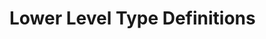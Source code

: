 # Lower Level Type Definitions

<p data-include="message/table/agreement.html" data-include-format="html">
</p>

<p data-include="message/table/constraint.html" data-include-format="html">
</p>

<p data-include="message/table/catalog.html" data-include-format="html">
</p>

<p data-include="message/table/dataaddress.html" data-include-format="html">
</p>

<p data-include="message/table/distribution.html" data-include-format="html">
</p>

<p data-include="message/table/duty.html" data-include-format="html">
</p>

<p data-include="message/table/dataservice.html" data-include-format="html">
</p>

<p data-include="message/table/endpointproperty.html" data-include-format="html">
</p>

<p data-include="message/table/messageoffer.html" data-include-format="html">
</p>

<p data-include="message/table/offer.html" data-include-format="html">
</p>

<p data-include="message/table/permission.html" data-include-format="html">
</p>

<p data-include="message/table/prohibition.html" data-include-format="html">
</p>

<p data-include="message/table/rule.html" data-include-format="html">
</p>
